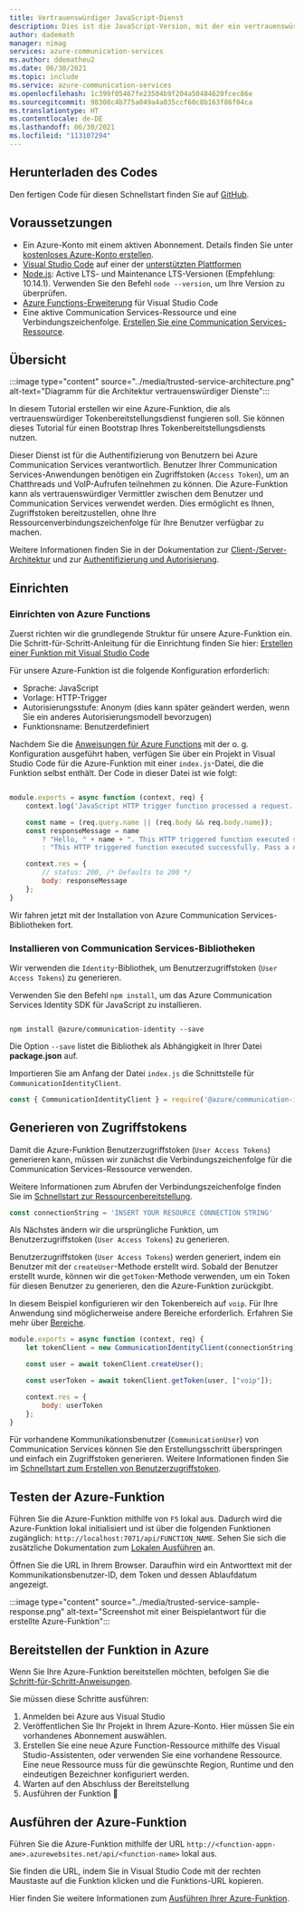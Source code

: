 ```yaml
---
title: Vertrauenswürdiger JavaScript-Dienst
description: Dies ist die JavaScript-Version, mit der ein vertrauenswürdiger Dienst für Communication Services erstellt wird.
author: dademath
manager: nimag
services: azure-communication-services
ms.author: ddematheu2
ms.date: 06/30/2021
ms.topic: include
ms.service: azure-communication-services
ms.openlocfilehash: 1c399f05467fe23504b9f204a50484620fcec86e
ms.sourcegitcommit: 98308c4b775a049a4a035ccf60c8b163f86f04ca
ms.translationtype: HT
ms.contentlocale: de-DE
ms.lasthandoff: 06/30/2021
ms.locfileid: "113107294"
---
```

## <a name="download-code"></a>Herunterladen des Codes

Den fertigen Code für diesen Schnellstart finden Sie auf [GitHub](https://github.com/Azure-Samples/communication-services-javascript-quickstarts/tree/main/trusted-authentication-service).

## <a name="prerequisites"></a>Voraussetzungen

- Ein Azure-Konto mit einem aktiven Abonnement. Details finden Sie unter [kostenloses Azure-Konto erstellen](https://azure.microsoft.com/free/?WT.mc_id=A261C142F).
- [Visual Studio Code](https://code.visualstudio.com/) auf einer der [unterstützten Plattformen](https://code.visualstudio.com/docs/supporting/requirements#_platforms)
- [Node.js](https://nodejs.org/): Active LTS- und Maintenance LTS-Versionen (Empfehlung: 10.14.1). Verwenden Sie den Befehl `node --version`, um Ihre Version zu überprüfen.
- [Azure Functions-Erweiterung](https://marketplace.visualstudio.com/items?itemName=ms-azuretools.vscode-azurefunctions) für Visual Studio Code
- Eine aktive Communication Services-Ressource und eine Verbindungszeichenfolge. [Erstellen Sie eine Communication Services-Ressource](../../quickstarts/create-communication-resource.md).

## <a name="overview"></a>Übersicht

:::image type="content" source="../media/trusted-service-architecture.png" alt-text="Diagramm für die Architektur vertrauenswürdiger Dienste":::

In diesem Tutorial erstellen wir eine Azure-Funktion, die als vertrauenswürdiger Tokenbereitstellungsdienst fungieren soll. Sie können dieses Tutorial für einen Bootstrap Ihres Tokenbereitstellungsdiensts nutzen.

Dieser Dienst ist für die Authentifizierung von Benutzern bei Azure Communication Services verantwortlich. Benutzer Ihrer Communication Services-Anwendungen benötigen ein Zugriffstoken (`Access Token`), um an Chatthreads und VoIP-Aufrufen teilnehmen zu können. Die Azure-Funktion kann als vertrauenswürdiger Vermittler zwischen dem Benutzer und Communication Services verwendet werden. Dies ermöglicht es Ihnen, Zugriffstoken bereitzustellen, ohne Ihre Ressourcenverbindungszeichenfolge für Ihre Benutzer verfügbar zu machen.

Weitere Informationen finden Sie in der Dokumentation zur [Client-/Server-Architektur](../../concepts/client-and-server-architecture.md) und zur [Authentifizierung und Autorisierung](../../concepts/authentication.md).

## <a name="setting-up"></a>Einrichten

### <a name="azure-functions-set-up"></a>Einrichten von Azure Functions

Zuerst richten wir die grundlegende Struktur für unsere Azure-Funktion ein. Die Schritt-für-Schritt-Anleitung für die Einrichtung finden Sie hier: [Erstellen einer Funktion mit Visual Studio Code](../../../azure-functions/create-first-function-vs-code-csharp.md?pivots=programming-language-javascript)

Für unsere Azure-Funktion ist die folgende Konfiguration erforderlich:

- Sprache: JavaScript
- Vorlage: HTTP-Trigger
- Autorisierungsstufe: Anonym (dies kann später geändert werden, wenn Sie ein anderes Autorisierungsmodell bevorzugen)
- Funktionsname: Benutzerdefiniert

Nachdem Sie die [Anweisungen für Azure Functions](../../../azure-functions/create-first-function-vs-code-csharp.md?pivots=programming-language-javascript) mit der o. g. Konfiguration ausgeführt haben, verfügen Sie über ein Projekt in Visual Studio Code für die Azure-Funktion mit einer `index.js`-Datei, die die Funktion selbst enthält. Der Code in dieser Datei ist wie folgt:

```javascript

module.exports = async function (context, req) {
    context.log('JavaScript HTTP trigger function processed a request.');

    const name = (req.query.name || (req.body && req.body.name));
    const responseMessage = name
        ? "Hello, " + name + ". This HTTP triggered function executed successfully."
        : "This HTTP triggered function executed successfully. Pass a name in the query string or in the request body for a personalized response.";

    context.res = {
        // status: 200, /* Defaults to 200 */
        body: responseMessage
    };
}

```

Wir fahren jetzt mit der Installation von Azure Communication Services-Bibliotheken fort.

### <a name="install-communication-services-libraries"></a>Installieren von Communication Services-Bibliotheken

Wir verwenden die `Identity`-Bibliothek, um Benutzerzugriffstoken (`User Access Tokens`) zu generieren.

Verwenden Sie den Befehl `npm install`, um das Azure Communication Services Identity SDK für JavaScript zu installieren.

```console

npm install @azure/communication-identity --save

```

Die Option `--save` listet die Bibliothek als Abhängigkeit in Ihrer Datei **package.json** auf.

Importieren Sie am Anfang der Datei `index.js` die Schnittstelle für `CommunicationIdentityClient`.

```javascript
const { CommunicationIdentityClient } = require('@azure/communication-identity');
```

## <a name="access-token-generation"></a>Generieren von Zugriffstokens

Damit die Azure-Funktion Benutzerzugriffstoken (`User Access Tokens`) generieren kann, müssen wir zunächst die Verbindungszeichenfolge für die Communication Services-Ressource verwenden.

Weitere Informationen zum Abrufen der Verbindungszeichenfolge finden Sie im [Schnellstart zur Ressourcenbereitstellung](../../quickstarts/create-communication-resource.md).

``` javascript
const connectionString = 'INSERT YOUR RESOURCE CONNECTION STRING'
```

Als Nächstes ändern wir die ursprüngliche Funktion, um Benutzerzugriffstoken (`User Access Tokens`) zu generieren.

Benutzerzugriffstoken (`User Access Tokens`) werden generiert, indem ein Benutzer mit der `createUser`-Methode erstellt wird. Sobald der Benutzer erstellt wurde, können wir die `getToken`-Methode verwenden, um ein Token für diesen Benutzer zu generieren, den die Azure-Funktion zurückgibt.

In diesem Beispiel konfigurieren wir den Tokenbereich auf `voip`. Für Ihre Anwendung sind möglicherweise andere Bereiche erforderlich. Erfahren Sie mehr über [Bereiche](../../quickstarts/access-tokens.md).

```javascript
module.exports = async function (context, req) {
    let tokenClient = new CommunicationIdentityClient(connectionString);

    const user = await tokenClient.createUser();

    const userToken = await tokenClient.getToken(user, ["voip"]);

    context.res = {
        body: userToken
    };
}
```

Für vorhandene Kommunikationsbenutzer (`CommunicationUser`) von Communication Services können Sie den Erstellungsschritt überspringen und einfach ein Zugriffstoken generieren. Weitere Informationen finden Sie im [Schnellstart zum Erstellen von Benutzerzugriffstoken](../../quickstarts/access-tokens.md).

## <a name="test-the-azure-function"></a>Testen der Azure-Funktion

Führen Sie die Azure-Funktion mithilfe von `F5` lokal aus. Dadurch wird die Azure-Funktion lokal initialisiert und ist über die folgenden Funktionen zugänglich: `http://localhost:7071/api/FUNCTION_NAME`. Sehen Sie sich die zusätzliche Dokumentation zum [Lokalen Ausführen](../../../azure-functions/create-first-function-vs-code-csharp.md?pivots=programming-language-javascript#run-the-function-locally) an.

Öffnen Sie die URL in Ihrem Browser. Daraufhin wird ein Antworttext mit der Kommunikationsbenutzer-ID, dem Token und dessen Ablaufdatum angezeigt.

:::image type="content" source="../media/trusted-service-sample-response.png" alt-text="Screenshot mit einer Beispielantwort für die erstellte Azure-Funktion":::

## <a name="deploy-the-function-to-azure"></a>Bereitstellen der Funktion in Azure

Wenn Sie Ihre Azure-Funktion bereitstellen möchten, befolgen Sie die [Schritt-für-Schritt-Anweisungen](../../../azure-functions/create-first-function-vs-code-csharp.md?pivots=programming-language-javascript#sign-in-to-azure).

Sie müssen diese Schritte ausführen:
1. Anmelden bei Azure aus Visual Studio
2. Veröffentlichen Sie Ihr Projekt in Ihrem Azure-Konto. Hier müssen Sie ein vorhandenes Abonnement auswählen.
3. Erstellen Sie eine neue Azure Function-Ressource mithilfe des Visual Studio-Assistenten, oder verwenden Sie eine vorhandene Ressource. Eine neue Ressource muss für die gewünschte Region, Runtime und den eindeutigen Bezeichner konfiguriert werden.
4. Warten auf den Abschluss der Bereitstellung
5. Ausführen der Funktion 🎉

## <a name="run-azure-function"></a>Ausführen der Azure-Funktion

Führen Sie die Azure-Funktion mithilfe der URL `http://<function-appn-ame>.azurewebsites.net/api/<function-name>` lokal aus.

Sie finden die URL, indem Sie in Visual Studio Code mit der rechten Maustaste auf die Funktion klicken und die Funktions-URL kopieren.

Hier finden Sie weitere Informationen zum [Ausführen Ihrer Azure-Funktion](../../../azure-functions/create-first-function-vs-code-csharp.md?pivots=programming-language-javascript#run-the-function-in-azure).
